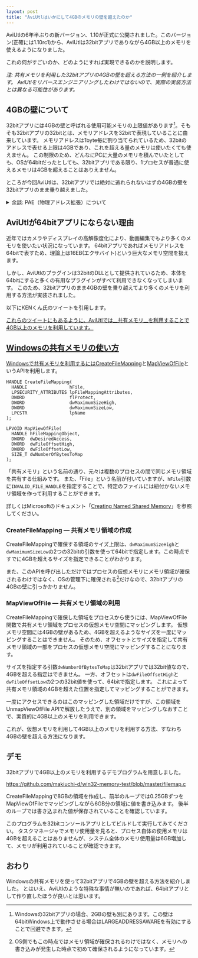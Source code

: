 ```yaml
---
layout: post
title: "AviUtlはいかにして4GBのメモリの壁を超えたのか"
---
```


AviUtlの6年半ぶりの新バージョン、1.10が正式に公開されました。このバージョン(正確には1.10rc1)から、AviUtlは32bitアプリでありながら4GB以上のメモリを使えるようになりました。

これの何がすごいのか、どのようにすれば実現できるのかを説明します。

_注: 共有メモリを利用した32bitアプリの4GBの壁を超える方法の一例を紹介します。
AviUtlをリバースエンジニアリングしたわけではないので、実際の実装方法とは異なる可能性があります。_

## 4GBの壁について

32bitアプリには4GBの壁と呼ばれる使用可能メモリの上限値があります[^1]。そもそも32bitアプリの32bitとは、メモリアドレスを32bitで表現していることに由来しています。
メモリアドレスは1byte毎に割り当てられているため、32bitのアドレスで表せる上限は4GBであり、これを超える量のメモリは使いたくても使えません。
この制限のため、どんなにPCに大量のメモリを積んでいたとしても、OSが64bitだったとしても、32bitアプリである限り、1プロセスが普通に使えるメモリは4GBを超えることはありえません。

[^1]: Windowsの32bitアプリの場合、2GBの壁も別にあります。この壁は64bitWindows上で動作させる場合はLARGEADDRESSAWAREを有効にすることで回避できます。

ところが今回AviUtlは、32bitアプリでは絶対に逃れられないはずの4GBの壁を32bitアプリのまま乗り越えました。

<details><summary>余談: PAE（物理アドレス拡張）について</summary>
OSは32bitであってもPAEというCPUの機能を使うことで物理メモリのアドレスを36bitに拡張することができ、64GBまでメモリを認識・利用することが可能です。ただし、アプリケーションの仮想メモリのアドレスは32bitままなので4GBの壁は依然として残ります。
</details>

## AviUtlが64bitアプリにならない理由

近年ではカメラやディスプレイの高解像度化により、動画編集でもより多くのメモリを使いたい状況になっています。
64bitアプリであればメモリアドレスを64bitで表すため、理論上は16EB(エクサバイト)という巨大なメモリ空間を扱えます。

しかし、AviUtlのプラグインは32bitのDLLとして提供されているため、本体を64bitにすると多くの有用なプラグインがすべて利用できなくなってしまいます。
このため、32bitアプリのまま4GBの壁を乗り越えてより多くのメモリを利用する方法が実装されました。

以下にKENくん氏のツイートを引用します。

<blockquote class="twitter-tweet"><a href="https://twitter.com/__kenkun/status/1163023903721050118"/></blockquote>
<blockquote class="twitter-tweet"><a href="https://twitter.com/__kenkun/status/1163024378088456193"/></blockquote>

これらのツイートにもあるように、AviUtlでは__共有メモリ__を利用することで4GB以上のメモリを利用しています。

## Windowsの共有メモリの使い方
Windowsで共有メモリを利用するには[CreateFileMapping](https://docs.microsoft.com/en-us/windows/win32/api/winbase/nf-winbase-createfilemappinga)と[MapViewOfFile](https://docs.microsoft.com/ja-jp/windows/win32/api/memoryapi/nf-memoryapi-mapviewoffile)というAPIを利用します。

```C:CreateFileMapping&nbsp;API
HANDLE CreateFileMapping(
  HANDLE                hFile,
  LPSECURITY_ATTRIBUTES lpFileMappingAttributes,
  DWORD                 flProtect,
  DWORD                 dwMaximumSizeHigh,
  DWORD                 dwMaximumSizeLow,
  LPCSTR                lpName
);
```

```C:MapViewOfFile&nbsp;API
LPVOID MapViewOfFile(
  HANDLE hFileMappingObject,
  DWORD  dwDesiredAccess,
  DWORD  dwFileOffsetHigh,
  DWORD  dwFileOffsetLow,
  SIZE_T dwNumberOfBytesToMap
);
```
「共有メモリ」という名前の通り、元々は複数のプロセスの間で同じメモリ領域を共有する仕組みです。
また、「File」という名前が付いていますが、`hFile`引数に`INVALID_FILE_HANDLE`を指定することで、特定のファイルには紐付かないメモリ領域を作って利用することができます。

詳しくはMicrosoftのドキュメント「[Creating Named Shared Memory](https://docs.microsoft.com/en-us/windows/win32/memory/creating-named-shared-memory)」を参照してください。

### CreateFileMapping ― 共有メモリ領域の作成 

CreateFileMappingで確保する領域のサイズ上限は、`dwMaximumSizeHigh`と`dwMaximumSizeLow`の2つの32bitの引数を使って64bitで指定します。この時点ですでに4GBを超えるサイズを指定できることがわかります。

また、このAPIを呼び出しただけではプロセスの仮想メモリにメモリ領域が確保されるわけではなく、OSの管理下に確保される[^2]だけなので、32bitアプリの4GBの壁に引っかかりません。

[^2]: OS側でもこの時点ではメモリ領域が確保されるわけではなく、メモリへの書き込みが発生した時点で初めて確保されるようになっています。

### MapViewOfFile ― 共有メモリ領域の利用

CreateFileMappingで確保した領域をプロセスから使うには、MapViewOfFile関数で共有メモリ領域をプロセスの仮想メモリ空間にマッピングします。
仮想メモリ空間には4GBの壁があるため、4GBを超えるようなサイズを一度にマッピングすることはできません。
そのため、オフセットとサイズを指定して共有メモリ領域の一部をプロセスの仮想メモリ空間にマッピングすることになります。

サイズを指定する引数`dwNumberOfBytesToMap`は32bitアプリでは32bit値なので、4GBを超える指定はできません。
一方、オフセットは`dwFileOffsetHigh`と`dwFileOffsetLow`の2つの32bit値を使って、64bitで指定します。
これによって共有メモリ領域の4GBを超えた位置を指定してマッピングすることができます。

一度にアクセスできるのはこのマッピングした領域だけですが、この領域をUnmapViewOfFile APIで解放したうえで、別の領域をマッピングしなおすことで、実質的に4GB以上のメモリを利用できます。

これが、仮想メモリを利用して4GB以上のメモリを利用する方法、すなわち4GBの壁を超える方法になります。

## デモ

32bitアプリで4GB以上のメモリを利用するデモプログラムを用意しました。

https://github.com/makiuchi-d/win32-memory-test/blob/master/filemap.c

CreateFileMappingで8GBの領域を作成し、前半のループでは0.25GBずつをMapViewOfFileでマッピングしながら6GB分の領域に値を書き込みます。
後半のループでは書き込まれた値が保存されていることを確認しています。

このプログラムを32bitコンソールアプリとしてビルドして実行してみてください。
タスクマネージャでメモリ使用量を見ると、プロセス自体の使用メモリは4GBを超えることはありませんが、システム全体のメモリ使用量は6GB増加して、メモリが利用されていることが確認できます。

## おわり

Windowsの共有メモリを使って32bitアプリで4GBの壁を超える方法を紹介しました。
とはいえ、AviUtlのような特殊な事情が無いのであれば、64bitアプリとして作り直したほうが良いとは思います。
